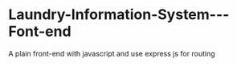 # Laundry-Information-System---Font-end
A plain front-end with javascript and use express js for routing
